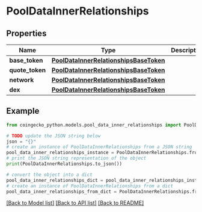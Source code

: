 # PoolDataInnerRelationships


## Properties

Name | Type | Description | Notes
------------ | ------------- | ------------- | -------------
**base_token** | [**PoolDataInnerRelationshipsBaseToken**](PoolDataInnerRelationshipsBaseToken.md) |  | [optional] 
**quote_token** | [**PoolDataInnerRelationshipsBaseToken**](PoolDataInnerRelationshipsBaseToken.md) |  | [optional] 
**network** | [**PoolDataInnerRelationshipsBaseToken**](PoolDataInnerRelationshipsBaseToken.md) |  | [optional] 
**dex** | [**PoolDataInnerRelationshipsBaseToken**](PoolDataInnerRelationshipsBaseToken.md) |  | [optional] 

## Example

```python
from coingecko_python.models.pool_data_inner_relationships import PoolDataInnerRelationships

# TODO update the JSON string below
json = "{}"
# create an instance of PoolDataInnerRelationships from a JSON string
pool_data_inner_relationships_instance = PoolDataInnerRelationships.from_json(json)
# print the JSON string representation of the object
print(PoolDataInnerRelationships.to_json())

# convert the object into a dict
pool_data_inner_relationships_dict = pool_data_inner_relationships_instance.to_dict()
# create an instance of PoolDataInnerRelationships from a dict
pool_data_inner_relationships_from_dict = PoolDataInnerRelationships.from_dict(pool_data_inner_relationships_dict)
```
[[Back to Model list]](../README.md#documentation-for-models) [[Back to API list]](../README.md#documentation-for-api-endpoints) [[Back to README]](../README.md)


